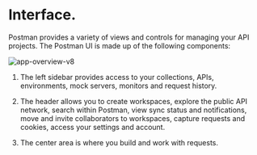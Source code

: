 # Interface.

Postman provides a variety of views and controls for managing your API projects. The Postman UI is made up of the following components:

<img src="https://i.ibb.co/c2FFpFW/app-overview-v8.png" alt="app-overview-v8" border="0">

1. The left sidebar provides access to your collections, APIs, environments, mock servers, monitors and request history.

2. The header allows you to create workspaces, explore the public API network, search within Postman, view sync status and notifications, move and invite collaborators to workspaces, capture requests and cookies, access your settings and account.

3. The center area is where you build and work with requests.

